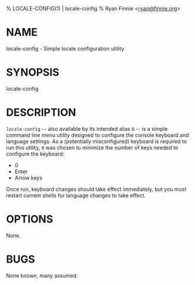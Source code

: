 % LOCALE-CONFIG(1) | locale-config
% Ryan Finnie \<ryan@finnie.org\>
# NAME

locale-config - Simple locale configuration utility

# SYNOPSIS

locale-config

# DESCRIPTION

`locale-config` -- also available by its intended alias `0` -- is a simple command line menu utility designed to configure the console keyboard and language settings.
As a (potentially misconfigured) keyboard is required to run this utility, `0` was chosen to minimize the number of keys needed to configure the keyboard:

  * 0
  * Enter
  * Arrow keys

Once run, keyboard changes should take effect immediately, but you must restart current shells for language changes to take effect.

# OPTIONS

None.

# BUGS

None known, many assumed.
